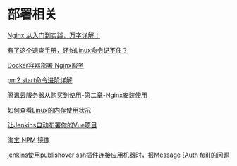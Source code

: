 # 部署相关

[Nginx 从入门到实践，万字详解！](https://mp.weixin.qq.com/s?__biz=MzU2MzM2NzU0NA==&mid=2247488135&idx=1&sn=4b0090ad15174fea340bafb33e1c1974&chksm=fc5a0990cb2d8086252045bab70e18d65166c880cb2de1d0df78e727c5e83edb38f9dba34d8a&mpshare=1&scene=24&srcid=1015h9vG73aZw5REzCLt3V4Q&sharer_sharetime=1602691657755&sharer_shareid=18af4598a510ab1911de864d55f65d3a&key=b32b778d3cd3c42681439fed1f0296de698f0130835b3b9b589cec39fbacc36b220dda56a2ee3406fbeaeed6e632bb7f9f24f0f4e66ef0ed7bb2dc8844603471e20f252cbdea78efb2eb2adaeb840d567af7d2d561076040b3c7b1e1bd8647fa2d88b959d1473c9dec358a17923d5c87b5ec7d40ac1e8cf7e54e8367d42f9970&ascene=14&uin=Mzc2MjkyMjk0MQ%3D%3D&devicetype=Windows+10+x64&version=62090529&lang=zh_CN&exportkey=A7Vo9pPOFGNgboRBMKf9zAQ%3D&pass_ticket=sU5YMpGD3HAtizhOOKwhBidWxja5%2FiXWfFY8%2FxXhyFFjWwFHbCOMrAyC2wluKMlW&wx_header=0)

[有了这个速查手册，还怕Linux命令记不住？](https://mp.weixin.qq.com/s?__biz=MzU4ODI1MjA3NQ==&mid=2247491938&idx=1&sn=3165519fb18d44008d3b190a8578100b&chksm=fddd37a6caaabeb0f8b15f3f14429cbea9dd61693a210cc9e43464eda62bac0d733b75c44ab9&mpshare=1&scene=24&srcid=1014pF5hdB4K6WozS7DjRJPy&sharer_sharetime=1602690212993&sharer_shareid=18af4598a510ab1911de864d55f65d3a&key=22e54b3cf07911aa45aeb0bc7ba0960bce2bf9e9c0b1061926d8354d742282cb5090630492beb227c7d838efce921bbbc16c1d00dec2d2c19610606ec8d527935239cd0b251895401e188deafb356745849f692ede8dae9de37225be32d940544e1870287f4031d00d1a7e943bb2adf8063dc13f7b407dc824edca664c9f6c3e&ascene=14&uin=Mzc2MjkyMjk0MQ%3D%3D&devicetype=Windows+10+x64&version=62090529&lang=zh_CN&exportkey=A4nabiu2f7eWN2EkS31SKyM%3D&pass_ticket=sU5YMpGD3HAtizhOOKwhBidWxja5%2FiXWfFY8%2FxXhyFFjWwFHbCOMrAyC2wluKMlW&wx_header=0)

[Docker容器部署 Nginx服务](https://www.cnblogs.com/saneri/p/11799865.html)

[pm2 start命令进阶详解](https://www.cnblogs.com/bq-med/p/9012368.html)

[腾讯云服务器从购买到使用-第二章-Nginx安装使用](https://blog.csdn.net/tomcat_zhu/article/details/87810138?utm_medium=distribute.pc_relevant.none-task-blog-BlogCommendFromMachineLearnPai2-3.control&depth_1-utm_source=distribute.pc_relevant.none-task-blog-BlogCommendFromMachineLearnPai2-3.control)

[如何查看Linux的内存使用状况](https://www.linuxprobe.com/check-linux-memory.html)

[让Jenkins自动布署你的Vue项目](https://mp.weixin.qq.com/s/2MFpJr32hVy0HBK9Y_WOqQ)

[淘宝 NPM 镜像](https://developer.aliyun.com/mirror/NPM?from=tnpm)

[jenkins使用publishover ssh插件连接应用机器时，报Message [Auth fail]的问题](https://blog.csdn.net/u010947098/article/details/61922969)